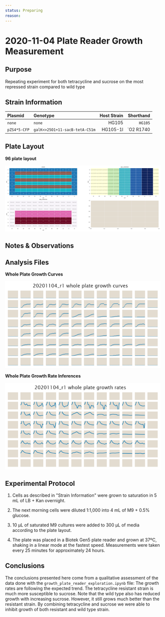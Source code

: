 ```yaml
---
status: Preparing
reason: 
---
```


# 2020-11-04 Plate Reader Growth Measurement

## Purpose
Repeating experiment for both tetracycline and sucrose on the most repressed strain compared to wild type
## Strain Information

| Plasmid | Genotype | Host Strain | Shorthand |
| :------ | :------- | ----------: | --------: |
| `none`| `none` |  HG105 |`HG105` |
| `pZS4*5-CFP`| `galK<>25O1+11-sacB-tetA-C51m` |  HG105-1l |`O2 R1740 |


## Plate Layout

**96 plate layout**

![plate layout](output/plate_layout.png)


## Notes & Observations


## Analysis Files

**Whole Plate Growth Curves**

![plate layout](output/growth_plate_summary.png)

**Whole Plate Growth Rate Inferences**

![plate layout](output/growth_rate_summary.png)

## Experimental Protocol

1. Cells as described in "Strain Information" were grown to saturation in 5 mL
   of LB + Kan overnight.

2. The next morning cells were diluted 1:1,000 into 4 mL of M9 + 0.5% glucose.

3. 10 µL of saturated M9 cultures were added to 300 µL of media according to the
   plate layout.

4. The plate was placed in a Biotek Gen5 plate reader and grown at 37ºC, shaking
   in a linear mode at the fastest speed. Measurements were taken every 25
   minutes for approximately 24 hours.

## Conclusions

The conclusions presented here come from a qualitative assessment of the data 
done with the `growth_plate_reader_exploration.ipynb` file:
The growth rates are following the expected trend. The tetracycline resistant strain is much more susceptible to sucrose. Note that the wild type also has reduced growth with increasing sucrose. However, it still grows much better than the resistant strain. By combining tetracycline and sucrose we were able to inhibit growth of both resistant and wild type strain. 
